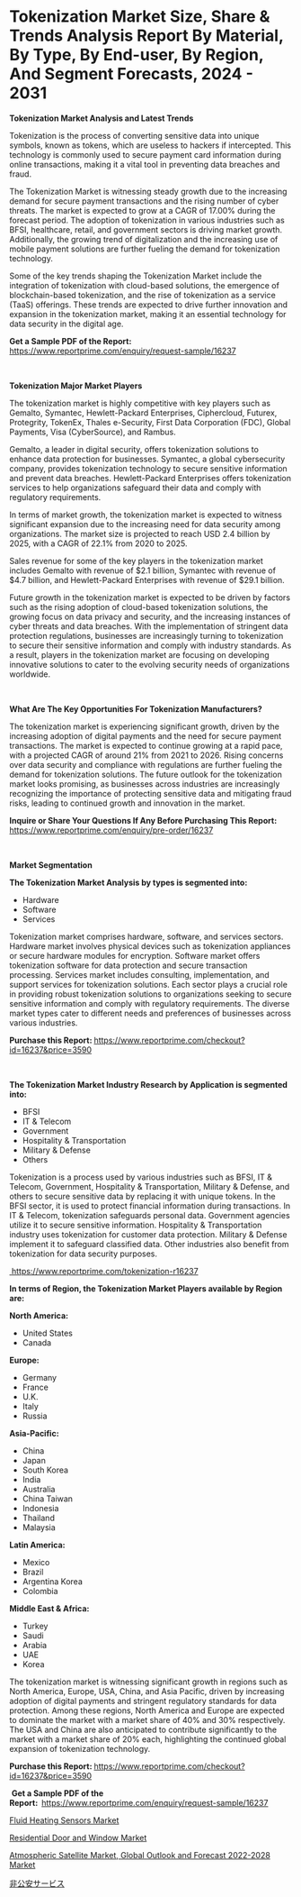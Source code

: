 <p><h1>Tokenization Market Size, Share & Trends Analysis Report By Material, By Type, By End-user, By Region, And Segment Forecasts, 2024 - 2031</h1></p><p><strong>Tokenization Market Analysis and Latest Trends</strong></p>
<p><p>Tokenization is the process of converting sensitive data into unique symbols, known as tokens, which are useless to hackers if intercepted. This technology is commonly used to secure payment card information during online transactions, making it a vital tool in preventing data breaches and fraud.</p><p>The Tokenization Market is witnessing steady growth due to the increasing demand for secure payment transactions and the rising number of cyber threats. The market is expected to grow at a CAGR of 17.00% during the forecast period. The adoption of tokenization in various industries such as BFSI, healthcare, retail, and government sectors is driving market growth. Additionally, the growing trend of digitalization and the increasing use of mobile payment solutions are further fueling the demand for tokenization technology.</p><p>Some of the key trends shaping the Tokenization Market include the integration of tokenization with cloud-based solutions, the emergence of blockchain-based tokenization, and the rise of tokenization as a service (TaaS) offerings. These trends are expected to drive further innovation and expansion in the tokenization market, making it an essential technology for data security in the digital age.</p></p>
<p><strong>Get a Sample PDF of the Report:&nbsp;</strong> <a href="https://www.reportprime.com/enquiry/request-sample/16237">https://www.reportprime.com/enquiry/request-sample/16237</a></p>
<p>&nbsp;</p>
<p><strong>Tokenization Major Market Players</strong></p>
<p><p>The tokenization market is highly competitive with key players such as Gemalto, Symantec, Hewlett-Packard Enterprises, Ciphercloud, Futurex, Protegrity, TokenEx, Thales e-Security, First Data Corporation (FDC), Global Payments, Visa (CyberSource), and Rambus.</p><p>Gemalto, a leader in digital security, offers tokenization solutions to enhance data protection for businesses. Symantec, a global cybersecurity company, provides tokenization technology to secure sensitive information and prevent data breaches. Hewlett-Packard Enterprises offers tokenization services to help organizations safeguard their data and comply with regulatory requirements.</p><p>In terms of market growth, the tokenization market is expected to witness significant expansion due to the increasing need for data security among organizations. The market size is projected to reach USD 2.4 billion by 2025, with a CAGR of 22.1% from 2020 to 2025.</p><p>Sales revenue for some of the key players in the tokenization market includes Gemalto with revenue of $2.1 billion, Symantec with revenue of $4.7 billion, and Hewlett-Packard Enterprises with revenue of $29.1 billion.</p><p>Future growth in the tokenization market is expected to be driven by factors such as the rising adoption of cloud-based tokenization solutions, the growing focus on data privacy and security, and the increasing instances of cyber threats and data breaches. With the implementation of stringent data protection regulations, businesses are increasingly turning to tokenization to secure their sensitive information and comply with industry standards. As a result, players in the tokenization market are focusing on developing innovative solutions to cater to the evolving security needs of organizations worldwide.</p></p>
<p>&nbsp;</p>
<p><strong>What Are The Key Opportunities For Tokenization Manufacturers?</strong></p>
<p><p>The tokenization market is experiencing significant growth, driven by the increasing adoption of digital payments and the need for secure payment transactions. The market is expected to continue growing at a rapid pace, with a projected CAGR of around 21% from 2021 to 2026. Rising concerns over data security and compliance with regulations are further fueling the demand for tokenization solutions. The future outlook for the tokenization market looks promising, as businesses across industries are increasingly recognizing the importance of protecting sensitive data and mitigating fraud risks, leading to continued growth and innovation in the market.</p></p>
<p><strong>Inquire or Share Your Questions If Any Before Purchasing This Report:</strong> <a href="https://www.reportprime.com/enquiry/pre-order/16237">https://www.reportprime.com/enquiry/pre-order/16237</a></p>
<p>&nbsp;</p>
<p><strong>Market Segmentation</strong></p>
<p><strong>The Tokenization Market Analysis by types is segmented into:</strong></p>
<p><ul><li>Hardware</li><li>Software</li><li>Services</li></ul></p>
<p><p>Tokenization market comprises hardware, software, and services sectors. Hardware market involves physical devices such as tokenization appliances or secure hardware modules for encryption. Software market offers tokenization software for data protection and secure transaction processing. Services market includes consulting, implementation, and support services for tokenization solutions. Each sector plays a crucial role in providing robust tokenization solutions to organizations seeking to secure sensitive information and comply with regulatory requirements. The diverse market types cater to different needs and preferences of businesses across various industries.</p></p>
<p><strong>Purchase this Report:&nbsp;</strong><a href="https://www.reportprime.com/checkout?id=16237&price=3590">https://www.reportprime.com/checkout?id=16237&price=3590</a></p>
<p>&nbsp;</p>
<p><strong>The Tokenization Market Industry Research by Application is segmented into:</strong></p>
<p><ul><li>BFSI</li><li>IT & Telecom</li><li>Government</li><li>Hospitality & Transportation</li><li>Military & Defense</li><li>Others</li></ul></p>
<p><p>Tokenization is a process used by various industries such as BFSI, IT & Telecom, Government, Hospitality & Transportation, Military & Defense, and others to secure sensitive data by replacing it with unique tokens. In the BFSI sector, it is used to protect financial information during transactions. In IT & Telecom, tokenization safeguards personal data. Government agencies utilize it to secure sensitive information. Hospitality & Transportation industry uses tokenization for customer data protection. Military & Defense implement it to safeguard classified data. Other industries also benefit from tokenization for data security purposes.</p></p>
<p><a href="https://www.reportprime.com/tokenization-r16237">&nbsp;https://www.reportprime.com/tokenization-r16237</a></p>
<p><strong>In terms of Region, the Tokenization Market Players available by Region are:</strong></p>
<p>
    <p> <strong> North America: </strong>
        <ul>
            <li>United States</li>
            <li>Canada</li>
        </ul>
        </p> 
    <p> <strong> Europe: </strong>
        <ul>
            <li>Germany</li>
            <li>France</li>
            <li>U.K.</li>
            <li>Italy</li>
            <li>Russia</li>
        </ul>
        </p> 
    <p> <strong> Asia-Pacific: </strong>
        <ul>
            <li>China</li>
            <li>Japan</li>
            <li>South Korea</li>
            <li>India</li>
            <li>Australia</li>
            <li>China Taiwan</li>
            <li>Indonesia</li>
            <li>Thailand</li>
            <li>Malaysia</li>
        </ul>
        </p> 
    <p> <strong> Latin America: </strong>
        <ul>
            <li>Mexico</li>
            <li>Brazil</li>
            <li>Argentina Korea</li>
            <li>Colombia</li>
        </ul>
        </p> 
    <p> <strong> Middle East & Africa: </strong>
        <ul>
            <li>Turkey</li>
            <li>Saudi</li>
            <li>Arabia</li>
            <li>UAE</li>
            <li>Korea</li>
        </ul>
    </p>
    </p>
<p><p>The tokenization market is witnessing significant growth in regions such as North America, Europe, USA, China, and Asia Pacific, driven by increasing adoption of digital payments and stringent regulatory standards for data protection. Among these regions, North America and Europe are expected to dominate the market with a market share of 40% and 30% respectively. The USA and China are also anticipated to contribute significantly to the market with a market share of 20% each, highlighting the continued global expansion of tokenization technology.</p></p>
<p><strong>Purchase this Report: </strong><a href="https://www.reportprime.com/checkout?id=16237&price=3590">https://www.reportprime.com/checkout?id=16237&price=3590</a></p>
<p>&nbsp;<strong>Get a Sample PDF of the Report:&nbsp;&nbsp;</strong><a href="https://www.reportprime.com/enquiry/request-sample/16237">https://www.reportprime.com/enquiry/request-sample/16237</a></p>
<p><strong></strong></p>
<p><p><a href="https://www.linkedin.com/pulse/fluid-heating-sensors-market-analysis-sze-forecasted-period-vc9te">Fluid Heating Sensors Market</a></p><p><a href="https://issuu.com/reportprime-2/docs/residential-door-and-window-market-size-2030.pptx">Residential Door and Window Market</a></p><p><a href="https://www.linkedin.com/pulse/atmospheric-satellite-market-global-outlook-forecast-2022-2028-g774c?trackingId=Fm9AF1VsPS0L0Xr3M4odog%3D%3D">Atmospheric Satellite Market, Global Outlook and Forecast 2022-2028 Market</a></p><p><a href="https://github.com/LeoraEber/Market-Research-Report-List-1/blob/main/703964983001.md">非公安サービス</a></p></p>